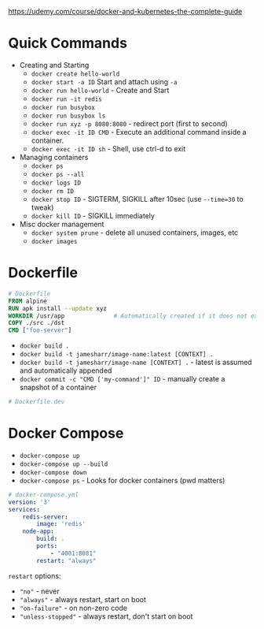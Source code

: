 https://udemy.com/course/docker-and-kubernetes-the-complete-guide

# Quick Commands
* Creating and Starting
  * `docker create hello-world`
  * `docker start -a ID` Start and attach using `-a` 
  * `docker run hello-world` - Create and Start
  * `docker run -it redis`
  * `docker run busybox`
  * `docker run busybox ls`
  * `docker run xyz -p 8080:8080` - redirect port (first to second)
  * `docker exec -it ID CMD` - Execute an additional command inside a container.
  * `docker exec -it ID sh` - Shell, use ctrl-d to exit
* Managing containers
  * `docker ps`
  * `docker ps --all`
  * `docker logs ID`
  * `docker rm ID`
  * `docker stop ID` - SIGTERM, SIGKILL after 10sec (use `--time=30` to tweak)
  * `docker kill ID` - SIGKILL immediately
* Misc docker management
  * `docker system prune` - delete all unused containers, images, etc
  * `docker images`

# Dockerfile
```dockerfile
# Dockerfile
FROM alpine
RUN apk install --update xyz
WORKDIR /usr/app              # Automatically created if it does not exist, affects CMD as well
COPY ./src ./dst
CMD ["foo-server"]
```
* `docker build .`
* `docker build -t jamesharr/image-name:latest [CONTEXT] .`
* `docker build -t jamesharr/image-name [CONTEXT] .` - latest is assumed and automatically appended
* `docker commit -c "CMD ['my-command']" ID` - manually create a snapshot of a container

```dockerfile
# Dockerfile.dev

```

# Docker Compose
* `docker-compose up`
* `docker-compose up --build`
* `docker-compose down`
* `docker-compose ps` - Looks for docker containers (pwd matters)
```yaml
# docker-compose.yml
version: '3'
services:
    redis-server:
        image: 'redis'
    node-app:
        build: .
        ports:
            - "4001:8081"
        restart: "always"
```

`restart` options:
* `"no"` - never
* `"always"` - always restart, start on boot
* `"on-failure"` - on non-zero code
* `"unless-stopped"` - always restart, don't start on boot